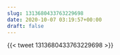 ```yaml
---
slug: 1313680433763229698
date: 2020-10-07 03:19:57+00:00
draft: false
---
```


{{< tweet 1313680433763229698 >}}
